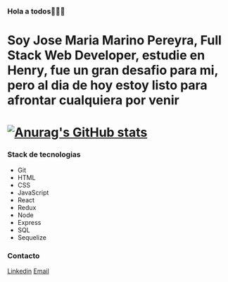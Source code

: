 ### Hola a todos👋👋👋


Soy Jose Maria Marino Pereyra, Full Stack Web Developer, estudie en Henry, fue un gran desafio para mi, pero al dia de hoy estoy listo para afrontar cualquiera por venir
=


[![Anurag's GitHub stats](https://github-readme-stats.vercel.app/api?username=xJomaMPx)](https://github.com/anuraghazra/github-readme-stats)
=

### Stack de tecnologias
* Git
* HTML
* CSS
* JavaScript
* React
* Redux
* Node
* Express
* SQL
* Sequelize


### Contacto
[Linkedin](https://www.linkedin.com/in/jose-maria-marino-pereyra")
[Email](mpjm.acc@gmail.com")
